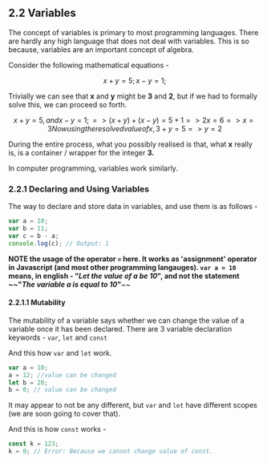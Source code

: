 ## 2.2 Variables

The concept of variables is primary to most programming languages. There are hardly any high language that does not deal with variables. This is so because, variables are an important concept of algebra.

Consider the following  mathematical equations -

```math
x + y = 5;
x - y = 1;
```

Trivially we can see that **x** and **y** might be **3** and **2**, but if we had to formally solve this, we can proceed so forth.

```math
x + y = 5, and x - y = 1;
=> (x + y) + (x - y) = 5 + 1
=> 2x = 6
=> x = 3

Now using the resolved value of x,
   3 + y = 5
=> y = 2
```

During the entire process, what you possibly realised is that, what **x** really is, is a container / wrapper for the integer **3.**

In computer programming, variables work similarly.

### 2.2.1 Declaring and Using Variables

The way to declare and store data in variables, and use them is as follows - 

```js
var a = 10;
var b = 11;
var c = b - a;
console.log(c); // Output: 1
```

**NOTE the usage of the operator `=` here. It works as 'assignment' operator in Javascript \(and most other programming langauges\). `var a = 10` means, in english - "**_**Let the value of a be 10**_**", and not the statement **~~**"**_**The variable a is equal to 10**_**"**~~

#### 2.2.1.1 Mutability

The mutability of a variable says whether we can change the value of a  variable once it has been declared. There are 3 variable declaration keywords - `var`, `let` and `const`

And this how `var` and `let` work. 

```js
var a = 10;
a = 12; //value can be changed
let b = 20;
b = 0; // value can be changed
```

It may appear to not be any different, but `var` and `let` have different scopes \(we are soon going to cover that\). 

And this is how `const` works - 

```js
const k = 123;
k = 0; // Error: Because we cannot change value of const.
```



